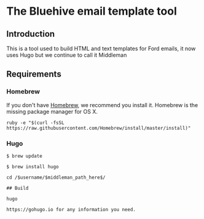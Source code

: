 # The Bluehive email template tool
## Introduction
This is a tool used to build HTML and text templates for Ford emails, it now uses Hugo but we continue to call it Middleman
## Requirements
### Homebrew
If you don't have [Homebrew](http://brew.sh), we recommend you install it. Homebrew is the missing package manager for OS X.
````
ruby -e "$(curl -fsSL https://raw.githubusercontent.com/Homebrew/install/master/install)"
````
### Hugo
````
$ brew update

$ brew install hugo

cd /$username/$middleman_path_here$/

## Build

hugo

https://gohugo.io for any information you need.
